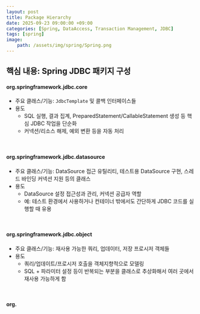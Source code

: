 ```yaml
---
layout: post
title: Package Hierarchy
date: 2025-09-23 09:00:00 +09:00
categories: [Spring, DataAccess, Transaction Management, JDBC]
tags: [spring]
image:
    path: /assets/img/spring/Spring.png
---
```


## 핵심 내용: Spring JDBC 패키지 구성

#### org.springframework.jdbc.core

- 주요 클래스/기능: `JdbcTemplate` 및 콜백 인터페이스들
- 용도
  - SQL 실행, 결과 집계, PreparedStatement/CallableStatement 생성 등 핵심 JDBC 작업을 단순화
  - 커넥션/리소스 해제, 예외 변환 등을 자동 처리

<br>

#### org.springframework.jdbc.datasource

- 주요 클래스/기능: DataSource 접근 유틸리티, 테스트용 DataSource 구현, 스레드 바인딩 커넥션 지원 등의 클래스
- 용도
  - DataSource 설정 접근성과 관리, 커넥션 공급자 역할
  - 예: 테스트 환경에서 사용하거나 컨테이너 밖에서도 간단하게 JDBC 코드를 실행할 때 유용

<br>

#### org.springframework.jdbc.object

- 주요 클래스/기능: 재사용 가능한 쿼리, 업데이터, 저장 프로시저 객체들
- 용도
  - 쿼리/업데이트/프로시저 호출을 객체지향적으로 모델링
  - SQL + 파라미터 설정 등이 반복되는 부분을 클래스로 추상화해서 여러 곳에서 재사용 가능하게 함

<br>

#### org.